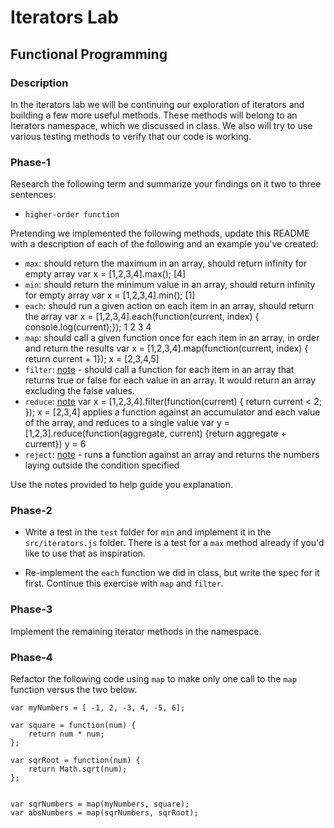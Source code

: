 # Iterators Lab
## Functional Programming


### Description

In the iterators lab we will be continuing our exploration of iterators and building a few more useful methods. These methods will belong to an Iterators namespace, which we discussed in class. We also will try to use various testing methods to verify that our code is working. 


### Phase-1

Research the following term and summarize your findings on it two to three sentences:

* `higher-order function`


Pretending we implemented the following methods, update this README with a description of each of the following and an example you've created:


* `max`: should return the maximum in an array, should return infinity for empty array
var x = [1,2,3,4].max();
[4]
* `min`: should return the minimum value in an array, should return infinity for empty array
var x = [1,2,3,4].min();
[1]
* `each`: should run a given action on each item in an array, should return the array
var x = [1,2,3,4].each(function(current, index) { console.log(current);});
1
2
3
4
* `map`: should call a given function once for each item in an array, in order and return the results
var x = [1,2,3,4].map(function(current, index) { return current + 1});
x = [2,3,4,5]
* `filter`: [note](https://developer.mozilla.org/en-US/docs/Web/JavaScript/Reference/Global_Objects/Array/filter) - should call a function for each item in an array that returns true or false for each value in an array. It would return an array excluding the false values.
* `reduce`: [note](https://developer.mozilla.org/en-US/docs/Web/JavaScript/Reference/Global_Objects/Array/reduce)
var x = [1,2,3,4].filter(function(current) {
	return current < 2;
});
x = [2,3,4]
applies a function against an accumulator and each value of the array, and reduces to a single value
var y = [1,2,3].reduce(function(aggregate, current) {return aggregate + current})
y = 6
* `reject`: [note](http://underscorejs.org/#reject) - runs a function against an array and returns the numbers laying outside the condition specified

Use the notes provided to help guide you explanation.




### Phase-2 

* Write a test in the `test` folder for `min` and implement it in the `src/iterators.js` folder. There is a test for a `max` method already if you'd like to use that as inspiration. 

* Re-implement the `each` function we did in class, but write the spec for it first. Continue this exercise with `map` and `filter`.


### Phase-3

Implement the remaining iterator methods in the namespace.


### Phase-4

Refactor the following code using `map` to make only one call to the `map` function versus the two below.


```
var myNumbers = [ -1, 2, -3, 4, -5, 6];

var square = function(num) {
	return num * num;
};

var sqrRoot = function(num) {
	return Math.sqrt(num);
};


var sqrNumbers = map(myNumbers, square);
var absNumbers = map(sqrNumbers, sqrRoot);
```




